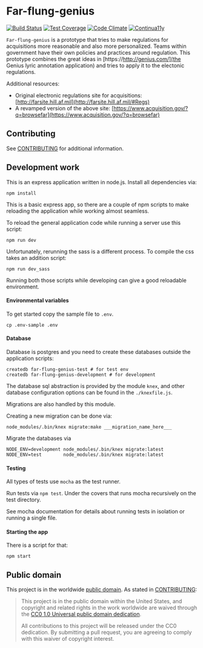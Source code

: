 # Far-flung-genius

[![Build Status](https://travis-ci.org/18F/far-flung-genius.svg?branch=master)](https://travis-ci.org/18F/far-flung-genius) [![Test Coverage](https://codeclimate.com/github/18F/far-flung-genius/badges/coverage.svg)](https://codeclimate.com/github/18F/far-flung-genius/coverage) [![Code Climate](https://codeclimate.com/github/18F/far-flung-genius/badges/gpa.svg)](https://codeclimate.com/github/18F/far-flung-genius) [![Continua11y](https://continua11y-staging.apps.cloud.gov/badges/18F/far-flung-genius/master)](https://continua11y-staging.apps.cloud.gov)

`Far-flung-genius` is a prototype that tries to make
regulations for acquisitions more reasonable and also more personalized.
Teams within government have their own policies and practices around
regulation. This prototype combines the great ideas in [https://http://genius.com/](the Genius lyric annotation application) and tries to apply it to the electonic regulations.

Additional resources:
* Original electronic regulations site for acquisitions: [http://farsite.hill.af.mil](http://farsite.hill.af.mil/#Regs)
* A revamped version of the above site: [https://www.acquisition.gov/?q=browsefar](https://www.acquisition.gov/?q=browsefar)

## Contributing

See [CONTRIBUTING](CONTRIBUTING.md) for additional information.

## Development work
This is an express application written in node.js. Install all
dependencies via:

    npm install

This is a basic express app, so there are a couple of npm scripts to
make reloading the application while working almost seamless.

To reload the general application code while running a server use this
script:

    npm run dev

Unfortunately, rerunning the sass is a different process. To compile the
css takes an addition script:

    npm run dev_sass

Running both those scripts while developing can give a good reloadable
environment.

#### Environmental variables

To get started copy the sample file to `.env`.

    cp .env-sample .env


#### Database

Database is postgres and you need to create these databases outside the
application scripts:

    createdb far-flung-genius-test # for test env
    createdb far-flung-genius-development # for development

The database sql abstraction is provided by the module `knex`, and other database configuration options can be found in the `./knexfile.js`.

Migrations are also handled by this module.

Creating a new migration can be done via:

    node_modules/.bin/knex migrate:make ___migration_name_here___

Migrate the databases via

    NODE_ENV=development node_modules/.bin/knex migrate:latest
    NODE_ENV=test        node_modules/.bin/knex migrate:latest

#### Testing

All types of tests use `mocha` as the test runner.

Run tests via `npm test`. Under the covers that runs mocha recursively
on the test directory.

See mocha documentation for details about running tests in isolation or
running a single file.

#### Starting the app

There is a script for that:

    npm start

## Public domain

This project is in the worldwide [public domain](LICENSE.md). As stated in [CONTRIBUTING](CONTRIBUTING.md):

> This project is in the public domain within the United States, and copyright and related rights in the work worldwide are waived through the [CC0 1.0 Universal public domain dedication](https://creativecommons.org/publicdomain/zero/1.0/).
>
> All contributions to this project will be released under the CC0 dedication. By submitting a pull request, you are agreeing to comply with this waiver of copyright interest.

